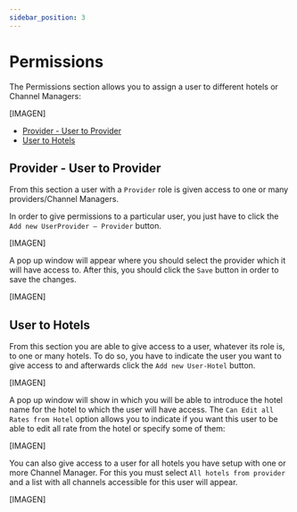 ```yaml
---
sidebar_position: 3
---
```


# Permissions

The Permissions section allows you to assign a user to different hotels or Channel Managers:

[IMAGEN]

* [Provider - User to Provider](#)
* [User to Hotels](#)


## Provider - User to Provider

From this section a user with a `Provider` role is given access to one or many providers/Channel Managers.

In order to give permissions to a particular user, you just have to click the `Add new UserProvider – Provider` button. 

[IMAGEN]

A pop up window will appear where you should select the provider which it will have access to. After this, you should click the `Save` button in order to save the changes.

[IMAGEN]

## User to Hotels

From this section you are able to give access to a user, whatever its role is, to one or many hotels. To do so, you have to indicate the user you want to give access to and afterwards click the `Add new User-Hotel` button. 

[IMAGEN]

A pop up window will show in which you will be able to introduce the hotel name for the hotel to which the user will have access. The `Can Edit all Rates from Hotel` option allows you to indicate if you want this user to be able to edit all rate from the hotel or specify some of them:

[IMAGEN]

You can also give access to a user for all hotels you have setup with one or more Channel Manager. For this you must select `All hotels from provider` and a list with all channels accessible for this user will appear.

[IMAGEN]

